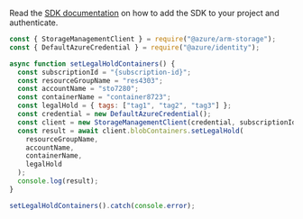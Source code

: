 Read the [SDK documentation](https://github.com/Azure/azure-sdk-for-js/blob/%40azure%2Farm-storage_17.2.0/sdk/storage/arm-storage/README.md) on how to add the SDK to your project and authenticate.

```javascript
const { StorageManagementClient } = require("@azure/arm-storage");
const { DefaultAzureCredential } = require("@azure/identity");

async function setLegalHoldContainers() {
  const subscriptionId = "{subscription-id}";
  const resourceGroupName = "res4303";
  const accountName = "sto7280";
  const containerName = "container8723";
  const legalHold = { tags: ["tag1", "tag2", "tag3"] };
  const credential = new DefaultAzureCredential();
  const client = new StorageManagementClient(credential, subscriptionId);
  const result = await client.blobContainers.setLegalHold(
    resourceGroupName,
    accountName,
    containerName,
    legalHold
  );
  console.log(result);
}

setLegalHoldContainers().catch(console.error);
```
